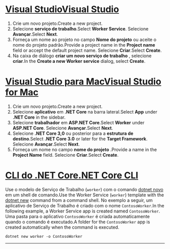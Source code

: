# <a name="visual-studio"></a>[<span data-ttu-id="e8406-101">Visual Studio</span><span class="sxs-lookup"><span data-stu-id="e8406-101">Visual Studio</span></span>](#tab/visual-studio)

1. <span data-ttu-id="e8406-102">Crie um novo projeto.</span><span class="sxs-lookup"><span data-stu-id="e8406-102">Create a new project.</span></span>
1. <span data-ttu-id="e8406-103">Selecione **serviço de trabalho**.</span><span class="sxs-lookup"><span data-stu-id="e8406-103">Select **Worker Service**.</span></span> <span data-ttu-id="e8406-104">Selecione **Avançar**.</span><span class="sxs-lookup"><span data-stu-id="e8406-104">Select **Next**.</span></span>
1. <span data-ttu-id="e8406-105">Forneça um nome ao projeto no campo **Nome do projeto** ou aceite o nome do projeto padrão.</span><span class="sxs-lookup"><span data-stu-id="e8406-105">Provide a project name in the **Project name** field or accept the default project name.</span></span> <span data-ttu-id="e8406-106">Selecione **Criar**.</span><span class="sxs-lookup"><span data-stu-id="e8406-106">Select **Create**.</span></span>
1. <span data-ttu-id="e8406-107">Na caixa de diálogo **criar um novo serviço de trabalho** , selecione **criar**.</span><span class="sxs-lookup"><span data-stu-id="e8406-107">In the **Create a new Worker service** dialog, select **Create**.</span></span>

# <a name="visual-studio-for-mac"></a>[<span data-ttu-id="e8406-108">Visual Studio para Mac</span><span class="sxs-lookup"><span data-stu-id="e8406-108">Visual Studio for Mac</span></span>](#tab/visual-studio-mac)

1. <span data-ttu-id="e8406-109">Crie um novo projeto.</span><span class="sxs-lookup"><span data-stu-id="e8406-109">Create a new project.</span></span>
1. <span data-ttu-id="e8406-110">Selecione **aplicativo** em **.NET Core** na barra lateral.</span><span class="sxs-lookup"><span data-stu-id="e8406-110">Select **App** under **.NET Core** in the sidebar.</span></span>
1. <span data-ttu-id="e8406-111">Selecione **trabalhador** em **ASP.NET Core**.</span><span class="sxs-lookup"><span data-stu-id="e8406-111">Select **Worker** under **ASP.NET Core**.</span></span> <span data-ttu-id="e8406-112">Selecione **Avançar**.</span><span class="sxs-lookup"><span data-stu-id="e8406-112">Select **Next**.</span></span>
1. <span data-ttu-id="e8406-113">Selecione **.NET Core 3,0** ou posterior para a **estrutura de destino**.</span><span class="sxs-lookup"><span data-stu-id="e8406-113">Select **.NET Core 3.0** or later for the **Target Framework**.</span></span> <span data-ttu-id="e8406-114">Selecione **Avançar**.</span><span class="sxs-lookup"><span data-stu-id="e8406-114">Select **Next**.</span></span>
1. <span data-ttu-id="e8406-115">Forneça um nome no campo **nome do projeto** .</span><span class="sxs-lookup"><span data-stu-id="e8406-115">Provide a name in the **Project Name** field.</span></span> <span data-ttu-id="e8406-116">Selecione **Criar**.</span><span class="sxs-lookup"><span data-stu-id="e8406-116">Select **Create**.</span></span>

# <a name="net-core-cli"></a>[<span data-ttu-id="e8406-117">CLI do .NET Core</span><span class="sxs-lookup"><span data-stu-id="e8406-117">.NET Core CLI</span></span>](#tab/netcore-cli)

<span data-ttu-id="e8406-118">Use o modelo de Serviço de Trabalho (`worker`) com o comando [dotnet novo](/dotnet/core/tools/dotnet-new) em um shell de comando.</span><span class="sxs-lookup"><span data-stu-id="e8406-118">Use the Worker Service (`worker`) template with the [dotnet new](/dotnet/core/tools/dotnet-new) command from a command shell.</span></span> <span data-ttu-id="e8406-119">No exemplo a seguir, um aplicativo de Serviço de Trabalho é criado com o nome `ContosoWorker`.</span><span class="sxs-lookup"><span data-stu-id="e8406-119">In the following example, a Worker Service app is created named `ContosoWorker`.</span></span> <span data-ttu-id="e8406-120">Uma pasta para o aplicativo `ContosoWorker` é criada automaticamente quando o comando é executado.</span><span class="sxs-lookup"><span data-stu-id="e8406-120">A folder for the `ContosoWorker` app is created automatically when the command is executed.</span></span>

```dotnetcli
dotnet new worker -o ContosoWorker
```

---
